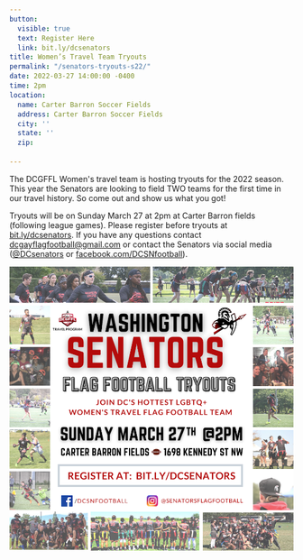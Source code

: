 ```yaml
---
button:
  visible: true
  text: Register Here
  link: bit.ly/dcsenators
title: Women’s Travel Team Tryouts
permalink: "/senators-tryouts-s22/"
date: 2022-03-27 14:00:00 -0400
time: 2pm
location:
  name: Carter Barron Soccer Fields
  address: Carter Barron Soccer Fields
  city: ''
  state: ''
  zip: 

---
```

The DCGFFL Women's travel team is hosting tryouts for the 2022 season. This year the Senators are looking to field TWO teams for the first time in our travel history. So come out and show us what you got!

Tryouts will be on Sunday March 27 at 2pm at Carter Barron fields (following league games). Please register before tryouts at [bit.ly/dcsenators](http://bit.ly/dcsenators). If you have any questions contact [dcgayflagfootball@gmail.com](mailto:dcgayflagfootball@gmail.com) or contact the Senators via social media ([@DCsenators](https://www.instagram.com/p/Ca4xdyvLXVN/?utm_medium=copy_link) or [facebook.com/DCSNfootball](http://facebook.com/DCSNfootball)).

![](/img/c49de66d-09bd-462b-9d45-ee2593d52e05.png)